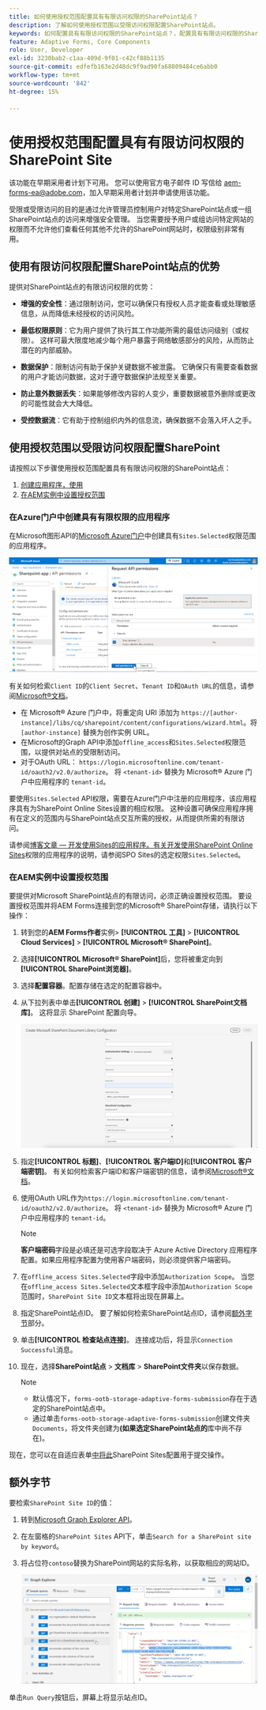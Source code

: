 ```yaml
---
title: 如何使用授权范围配置具有有限访问权限的SharePoint站点？
description: 了解如何使用授权范围以受限访问权限配置SharePoint站点。
keywords: 如何配置具有有限访问权限的SharePoint站点？，配置具有有限访问权限的SharePoint，使用授权范围限制SharePoint站点的访问权限。
feature: Adaptive Forms, Core Components
role: User, Developer
exl-id: 3230bab2-c1aa-409d-9f01-c42cf88b1135
source-git-commit: edfefb163e2d48dc9f9ad90fa68809484ce6abb0
workflow-type: tm+mt
source-wordcount: '842'
ht-degree: 15%

---
```


# 使用授权范围配置具有有限访问权限的 SharePoint Site

<span class="preview">该功能在早期采用者计划下可用。 您可以使用官方电子邮件 ID 写信给 aem-forms-ea@adobe.com，加入早期采用者计划并申请使用该功能。</span>

受限或受限访问的目的是通过允许管理员控制用户对特定SharePoint站点或一组SharePoint站点的访问来增强安全管理。 当您需要授予用户或组访问特定网站的权限而不允许他们查看任何其他不允许的SharePoint网站时，权限级别非常有用。

## 使用有限访问权限配置SharePoint站点的优势

提供对SharePoint站点的有限访问权限的优势：

* **增强的安全性**：通过限制访问，您可以确保只有授权人员才能查看或处理敏感信息，从而降低未经授权的访问风险。

* **最低权限原则**：它为用户提供了执行其工作功能所需的最低访问级别（或权限）。 这样可最大限度地减少每个用户暴露于网络敏感部分的风险，从而防止潜在的内部威胁。

* **数据保护**：限制访问有助于保护关键数据不被泄露。 它确保只有需要查看数据的用户才能访问数据，这对于遵守数据保护法规至关重要。

* **防止意外数据丢失**：如果能够修改内容的人变少，重要数据被意外删除或更改的可能性就会大大降低。

* **受控数据流**：它有助于控制组织内外的信息流，确保数据不会落入坏人之手。

## 使用授权范围以受限访问权限配置SharePoint

请按照以下步骤使用授权范围配置具有有限访问权限的SharePoint站点：

1. [创建应用程序，使用 &#x200B;](#create-an-application-with-the-limited-permission-in-the-azure-portal)
1. [在AEM实例中设置授权范围](#set-the-authorization-scope-at-aem-instance)

### 在Azure门户中创建具有有限权限的应用程序

在Microsoft图形API的[Microsoft Azure门户](https://portal.azure.com/#home)中创建具有`Sites.Selected`权限范围的应用程序。

![SharePoint选定的站点](/help/forms/assets/sharepoint-selected-site.png)

有关如何检索`Client ID`的`Client Secret`、`Tenant ID`和`OAuth URL`的信息，请参阅[Microsoft®文档](https://learn.microsoft.com/en-us/graph/auth-register-app-v2)。
* 在 Microsoft® Azure 门户中，将重定向 URI 添加为 `https://[author-instance]/libs/cq/sharepoint/content/configurations/wizard.html`。将 `[author-instance]` 替换为创作实例 URL。
* 在Microsoft的Graph API中添加`offline_access`和`Sites.Selected`权限范围，以提供对站点的受限制访问。
* 对于OAuth URL： `https://login.microsoftonline.com/tenant-id/oauth2/v2.0/authorize`。 将 `<tenant-id>` 替换为 Microsoft® Azure 门户中应用程序的 `tenant-id`。

要使用`Sites.Selected` API权限，需要在Azure门户中注册的应用程序，该应用程序具有为SharePoint Online Sites设置的相应权限。 这种设置可确保应用程序拥有在定义的范围内与SharePoint站点交互所需的授权，从而提供所需的有限访问。

请参阅[博客文章 — 开发使用Sites的应用程序。有关开发使用SharePoint Online Sites &#x200B;](https://techcommunity.microsoft.com/t5/microsoft-sharepoint-blog/develop-applications-that-use-sites-selected-permissions-for-spo/ba-p/3790476)权限的应用程序的说明，请参阅SPO Sites的选定权限`Sites.Selected`。

### 在AEM实例中设置授权范围

要提供对Microsoft SharePoint站点的有限访问，必须正确设置授权范围。 要设置授权范围并将AEM Forms连接到您的Microsoft® SharePoint存储，请执行以下操作：

1. 转到您的&#x200B;**AEM Forms作者**&#x200B;实例> **[!UICONTROL 工具]** > **[!UICONTROL Cloud Services]** > **[!UICONTROL Microsoft® SharePoint]**。
1. 选择&#x200B;**[!UICONTROL Microsoft® SharePoint]**&#x200B;后，您将被重定向到&#x200B;**[!UICONTROL SharePoint浏览器]**。
1. 选择&#x200B;**配置容器**。配置存储在选定的配置容器中。
1. 从下拉列表中单击&#x200B;**[!UICONTROL 创建]** > **[!UICONTROL SharePoint文档库]**。 这将显示 SharePoint 配置向导。

   ![SharePoint站点有限站点访问](/help/forms/assets/sharepoint-doc-library-limited-scopes.png)

1. 指定&#x200B;**[!UICONTROL 标题]**、**[!UICONTROL 客户端ID]**&#x200B;和&#x200B;**[!UICONTROL 客户端密钥]**。 有关如何检索客户端ID和客户端密钥的信息，请参阅[Microsoft®文档](https://learn.microsoft.com/en-us/graph/auth-register-app-v2)。

1. 使用OAuth URL作为`https://login.microsoftonline.com/tenant-id/oauth2/v2.0/authorize`。 将 `<tenant-id>` 替换为 Microsoft® Azure 门户中应用程序的 `tenant-id`。

   >[!NOTE]
   >
   > **客户端密码**&#x200B;字段是必填还是可选字段取决于 Azure Active Directory 应用程序配置。如果应用程序配置为使用客户端密码，则必须提供客户端密码。

1. 在`offline_access Sites.Selected`字段中添加`Authorization Scope`。 当您在`offline_access Sites.Selected`文本框字段中添加`Authorization Scope`范围时，`SharePoint Site ID`文本框将出现在屏幕上。

1. 指定SharePoint站点ID。 要了解如何检索SharePoint站点ID，请参阅[额外字节](#extra-bytes)部分。

1. 单击&#x200B;**[!UICONTROL 检查站点连接]**。 连接成功后，将显示`Connection Successful`消息。

1. 现在，选择&#x200B;**SharePoint站点** > **文档库** > **SharePoint文件夹**&#x200B;以保存数据。

   >[!NOTE]
   >
   >* 默认情况下，`forms-ootb-storage-adaptive-forms-submission`存在于选定的SharePoint站点中。
   >* 通过单击`forms-ootb-storage-adaptive-forms-submission`创建文件夹`Documents`，将文件夹创建为&#x200B;**(如果选定SharePoint站点的**&#x200B;库中尚不存在)。

现在，您可以在自适应表单[中将此](/help/forms/configure-submit-action-sharepoint.md#use-sharepoint-document-library-configuration-in-an-adaptive-form-use-sharepoint-configuartion-in-af)SharePoint Sites配置用于提交操作。

## 额外字节

要检索`SharePoint Site ID`的值：
1. 转到[Microsoft Graph Explorer API](https://developer.microsoft.com/en-us/graph/graph-explorer)。
1. 在左窗格的`SharePoint Sites` API下，单击`Search for a SharePoint site by keyword`。
1. 将占位符`contoso`替换为SharePoint网站的实际名称，以获取相应的网站ID。

   ![SharePoint文档库ID](/help/forms/assets/sharepoint-site-id.png)

单击`Run Query`按钮后，屏幕上将显示站点ID。
